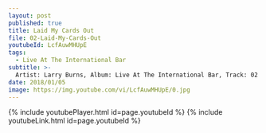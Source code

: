 ```yaml
---
layout: post
published: true
title: Laid My Cards Out
file: 02-Laid-My-Cards-Out
youtubeId: LcfAuwMHUpE
tags:
  - Live At The International Bar
subtitle: >-
  Artist: Larry Burns, Album: Live At The International Bar, Track: 02 , Title: Laid My Cards Out
date: 2018/01/05
image: https://img.youtube.com/vi/LcfAuwMHUpE/0.jpg
---
```

{% include youtubePlayer.html id=page.youtubeId %}
{% include youtubeLink.html id=page.youtubeId %}
